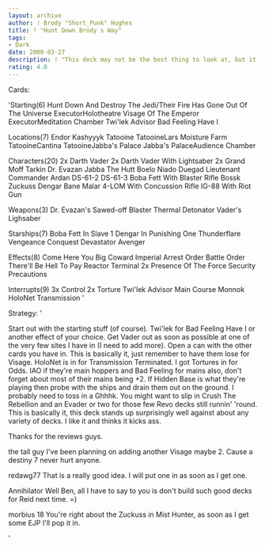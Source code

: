```yaml
---
layout: archive
author: ! Brody "Short_Punk" Hughes
title: ! "Hunt Down Brody s Way"
tags:
- Dark
date: 2000-03-27
description: ! "This deck may not be the best thing to look at, but it performs well against about any strategy type."
rating: 4.0
---
```

Cards: 

'Starting(6)
Hunt Down And Destroy The Jedi/Their Fire Has Gone Out Of The Universe
ExecutorHolotheatre
Visage Of The Emperor
ExecutorMeditation Chamber
Twi'lek Advisor
Bad Feeling Have I

Locations(7)
Endor
Kashyyyk
Tatooine
TatooineLars Moisture Farm
TatooineCantina
TatooineJabba's Palace
Jabba's PalaceAudience Chamber

Characters(20)
2x Darth Vader
2x Darth Vader With Lightsaber
2x Grand Moff Tarkin
Dr. Evazan
Jabba The Hutt
Boelo
Niado Duegad
Lieutenant Commander Ardan
DS-61-2
DS-61-3
Boba Fett With Blaster Rifle
Bossk
Zuckuss
Dengar
Bane Malar
4-LOM With Concussion Rifle
IG-88 With Riot Gun

Weapons(3)
Dr. Evazan's Sawed-off Blaster
Thermal Detonator
Vader's Lighsaber

Starships(7)
Boba Fett In Slave 1
Dengar In Punishing One
Thunderflare
Vengeance
Conquest
Devastator
Avenger

Effects(8)
Come Here You Big Coward
Imperial Arrest Order
Battle Order
There'll Be Hell To Pay
Reactor Terminal
2x Presence Of The Force
Security Precautions

Interrupts(9)
3x Control
2x Torture
Twi'lek Advisor
Main Course
Monnok
HoloNet Transmission '

Strategy: '

Start out with the starting stuff (of course). Twi'lek for Bad Feeling Have I or another effect of your choice. Get Vader out as soon as possible at one of the very few sites I have in (I need to add more). Open a can with the other cards you have in. This is basically it, just remember to have them lose for Visage. HoloNet is in for Transmission Terminated. I got Tortures in for Odds. IAO if they're main hoppers and Bad Feeling for mains also, don't forget about most of their mains being +2. If Hidden Base is what they're playing then probe with the ships and drain them out on the ground. I probably need to toss in a Ghhhk. You might want to slip in Crush The Rebellion and an Evader or two for those few Revo decks still runnin' 'round. This is basically it, this deck stands up surprisingly well against about any variety of decks. I like it and thinks it kicks ass.

Thanks for the reviews guys.

the tall guy I've been planning on adding another Visage maybe 2. Cause a destiny 7 never hurt anyone.

redawg77 That is a really good idea. I will put one in as soon as I get one.

Annihilator Well Ben, all I have to say to you is don't build such good decks for Reid next time. =)

morbius 18 You're right about the Zuckuss in Mist Hunter, as soon as I get some EJP I'll pop it in.



'